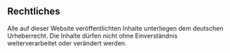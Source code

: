 ## Rechtliches

Alle auf dieser Website veröffentlichten Inhalte unterliegen dem deutschen Urheberrecht. Die Inhalte dürfen nicht ohne Einverständnis weiterverarbeitet oder verändert werden.
